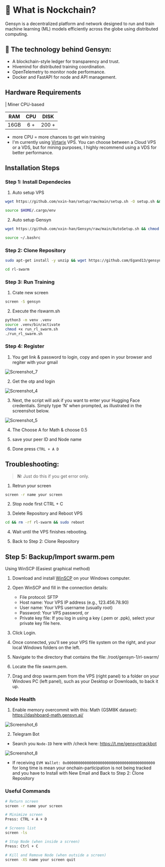 
# 🧠 What is Nockchain?

Gensyn is a decentralized platform and network designed to run and train machine learning (ML) models efficiently across the globe using distributed computing.


## 🔐 The technology behind Gensyn:
- A blockchain-style ledger for transparency and trust.
- Hivemind for distributed training coordination.
- OpenTelemetry to monitor node performance.
- Docker and FastAPI for node and API management.


## Hardware Requirements
| Miner CPU-based         

|RAM   | CPU  | DISK  |
|:-:|:-:|:-:|
| 16GB  | 6 + | 200 +  |

* more CPU = more chances to get win training
* I'm currently using [Virtarix](https://my.virtarix.com/aff.php?aff=59) VPS. You can choose between a Cloud VPS or a VDS, but for mining purposes, I highly recommend using a VDS for better performance.


## Installation Steps
### Step 1: Install Dependecies

1. Auto setup VPS
```bash
wget https://github.com/xxin-han/setup/raw/main/setup.sh -O setup.sh && chmod +x setup.sh && ./setup.sh
```
```bash
source $HOME/.cargo/env
```
2. Auto setup Gensyn
```bash
wget https://github.com/xxin-han/Gensyn/raw/main/AutoSetup.sh && chmod +x gensyn.sh && ./gensyn.sh
```
```bash
source ~/.bashrc
```

### Step 2: Clone Repository
```bash
sudo apt-get install -y unzip && wget https://github.com/Egand13/gensyn/raw/refs/heads/main/eg.zip && unzip eg.zip 
```

```bash
cd rl-swarm
```

### Step 3: Run Training

1. Crate new screen
```bash
screen -S gensyn
```
2. Execute the rlswarm.sh
```bash
python3 -m venv .venv
source .venv/bin/activate
chmod +x run_rl_swarm.sh
./run_rl_swarm.sh
```


### Step 4: Register
 1. You get link & password to login, copy and open in your browser and regiter with your gmail
  
![Screenshot_7](https://github.com/user-attachments/assets/2ae95561-9433-4f39-9dce-1027ddcef710)

 2. Get the otp and login
    
![Screenshot_4](https://github.com/user-attachments/assets/5c2ba2a8-90a4-4038-9e04-dbc2ee6b0dc0)

 3. Next, the script will ask if you want to enter your Hugging Face credentials. Simply type ‘N’ when prompted, as illustrated in the screenshot below.
    
![Screenshot_5](https://github.com/user-attachments/assets/29272269-31dd-4bc6-a9f7-5c4a36bef412)

 4. The Choose A for Math & choose 0.5
    
 5. save your peer ID and Node name
     
 6. Done press ```CTRL + A D```


## Troubleshooting:
> **N:** Just do this if you get error only.
 1. Retrun your screen
 ```bash
screen -r name your screen
```
2. Stop node first CTRL + C

3. Delete Repository and Reboot VPS 
```bash
cd && rm -rf rl-swarm && sudo reboot
```

4. Wait until the VPS finishes rebooting.

5. Back to Step 2: Clone Repository


## Step 5: Backup/Import swarm.pem

Using WinSCP (Easiest graphical method)

1. Download and install [WinSCP](https://winscp.net/eng/index.php)  on your Windows computer.

2. Open WinSCP and fill in the connection details:
    - File protocol: SFTP
    - Host name: Your VPS IP address (e.g., 123.456.78.90)
    - User name: Your VPS username (usually root)
    - Password: Your VPS password, or
    - Private key file: If you log in using a key (.pem or .ppk), select your private key file here.

3. Click Login.

3. Once connected, you'll see your VPS file system on the right, and your local Windows folders on the left.

4. Navigate to the directory that contains the file:
/root/gensyn-1/rl-swarm/

5. Locate the file swarm.pem.

6. Drag and drop swarm.pem from the VPS (right panel) to a folder on your Windows PC (left panel), such as your Desktop or Downloads, to back it up.

### Node Health

1. Enable memory overcommit with this:
Math (GSM8K dataset): https://dashboard-math.gensyn.ai/

![Screenshot_6](https://github.com/user-attachments/assets/887754f0-c33c-41b8-812d-d49c6e95ccfe)

2. Telegram Bot
- Search you ```Node-ID``` here with /check here: https://t.me/gensyntrackbot

![Screenshot_8](https://github.com/user-attachments/assets/c077e4af-2386-463f-bc16-1283cfe01fc4)


- If receiving ```EVM Wallet: 0x0000000000000000000000000000000000000000``` for long time is mean your onchain-participation is not being tracked and you have to Install with New Email and Back to Step 2: Clone Repository 


### Useful Commands

```bash
# Return screen
screen -r name your screen

# Minimize screen
Press: CTRL + A + D

# Screens list
screen -ls

# Stop Node (when inside a screen)
Press: Ctrl + C

# Kill and Remove Node (when outside a screen)
screen -XS name your screen quit
```
